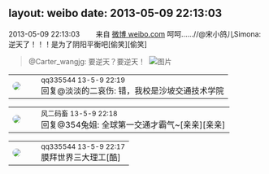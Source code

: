 layout: weibo
date: 2013-05-09 22:13:03
---
<meta name="referrer" content="no-referrer" />

2013-05-09 22:13:03  &nbsp;&nbsp;&nbsp;&nbsp;&nbsp;&nbsp; 来自 <a href="http://weibo.com/" rel="nofollow">微博 weibo.com</a>
呵呵……//@宋小鸽儿Simona: 逆天了！！！是为了阴阳平衡吧[偷笑][偷笑]
>  @Carter_wangjg: 要逆天？要逆天！ ​​​
>  ![图片](https://ww2.sinaimg.cn/large/9e859b4bjw1e4i3jknfj8j20j70hltd4.jpg)

<table style="width: 100%;">
  <tr>
    <td style="width: 40px;"><img style="border-radius:50%" src="https://tva4.sinaimg.cn/crop.0.0.180.180.50/7d25944djw1e8qgp5bmzyj2050050aa8.jpg?KID=imgbed,tva&Expires=1624465812&ssig=mFGEZpcULJ"></td>
    <td colspan="2"><small>qq335544 13-5-9 22:19</small><br/>回复@淡淡的二哀伤: 错，我校是沙坡交通技术学院</td>
  </tr>
</table>

<table style="width: 100%;">
  <tr>
    <td style="width: 40px;"><img style="border-radius:50%" src="https://tva3.sinaimg.cn/crop.0.0.639.639.50/6d2a6003jw8f3idy69w2gj20hs0hrt9g.jpg?KID=imgbed,tva&Expires=1624465812&ssig=%2FtLOk9xn3e"></td>
    <td colspan="2"><small>风二码畜 13-5-9 22:18</small><br/>回复@354兔姐: 全球第一交通才霸气~[亲亲][亲亲]</td>
  </tr>
</table>

<table style="width: 100%;">
  <tr>
    <td style="width: 40px;"><img style="border-radius:50%" src="https://tva4.sinaimg.cn/crop.0.0.180.180.50/7d25944djw1e8qgp5bmzyj2050050aa8.jpg?KID=imgbed,tva&Expires=1624465812&ssig=mFGEZpcULJ"></td>
    <td colspan="2"><small>qq335544 13-5-9 22:17</small><br/>膜拜世界三大理工[酷]</td>
  </tr>
</table>
